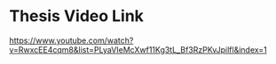 # Thesis Video Link
https://www.youtube.com/watch?v=RwxcEE4cqm8&list=PLyaVIeMcXwf11Kg3tL_Bf3RzPKvJpilfl&index=1

